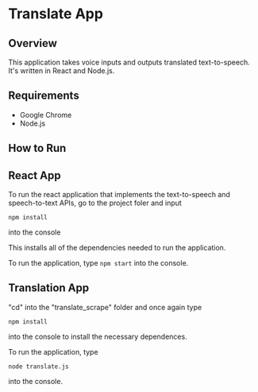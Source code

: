 # Translate App


## Overview
This application takes voice inputs and outputs translated text-to-speech. It's written in React and Node.js.


## Requirements
* Google Chrome
* Node.js


## How to Run

## React App
To run the react application that implements the text-to-speech and speech-to-text APIs, go to the project foler and input

```
npm install
```

into the console

This installs all of the dependencies needed to run the application.

To run the application, type
```npm start```
into the console.

## Translation App
"cd" into the "translate_scrape" folder and once again type
```
npm install
```
into the console to install the necessary dependences.

To run the application, type
```
node translate.js
```
into the console.



